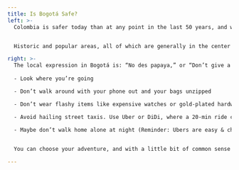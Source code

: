 ```yaml
---
title: Is Bogotá Safe?
left: >-
  Colombia is safer today than at any point in the last 50 years, and we expect Devcon in Bogotá to be an impactful experience for all. That said, while Bogotá is a very modern city, it is located in a developing country, and we recommend exercising some basic precautions. Do that, and your biggest problem will likely be wanting to stay longer.


  Historic and popular areas, all of which are generally in the center and north of the center, are the safest regions. We’ll also help to guide attendees toward the right spots at the right time of day, for example: trendy areas that are ripe with nightlife are better after dark, while the historic center is best to frequent during daylight hours.

right: >-
  The local expression in Bogotá is: “No des papaya,” or “Don’t give a papaya.” It essentially means, don’t make yourself an obvious target: use common sense while in Bogotá. That means:
  
  - Look where you’re going

  - Don’t walk around with your phone out and your bags unzipped

  - Don’t wear flashy items like expensive watches or gold-plated hardware wallets

  - Avoid hailing street taxis. Use Uber or DiDi, where a 20-min ride costs around $3 USD. Tip: maybe pay the extra dollar for a nicer “Uber Comfort” *(recommended when coming from the Airport)*.
  
  - Maybe don’t walk home alone at night (Reminder: Ubers are easy & cheap).


  You can choose your adventure, and with a little bit of common sense and extra precaution, you can expect to have a fun and safe experience in Bogotá. 

---
```

